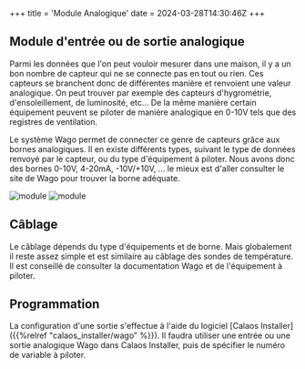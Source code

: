 +++
title = 'Module Analogique'
date = 2024-03-28T14:30:46Z
+++

## Module d'entrée ou de sortie analogique

Parmi les données que l'on peut vouloir mesurer dans une maison, il y a un bon nombre de capteur qui ne se connecte pas en tout ou rien. Ces capteurs se branchent donc de différentes manière et renvoient une valeur analogique. On peut trouver par exemple des capteurs d'hygrométrie, d'ensoleillement, de luminosité, etc... De la même manière certain équipement peuvent se piloter de manière analogique en 0-10V tels que des registres de ventilation.

Le système Wago permet de connecter ce genre de capteurs grâce aux bornes analogiques. Il en existe différents types, suivant le type de données renvoyé par le capteur, ou du type d'équipement à piloter. Nous avons donc des bornes 0-10V, 4-20mA, -10V/+10V, ... le mieux est d'aller consulter le site de Wago pour trouver la borne adéquate.

![module](/en/hardware/wago/images/borne_analog_0-10v.jpg?width=10pc&classes=shadow)
![module](/en/hardware/wago/images/borne_outanalog_0-10v.jpg?width=10pc&classes=shadow)

## Câblage

Le câblage dépends du type d'équipements et de borne. Mais globalement il reste assez simple et est similaire au câblage des sondes de température. Il est conseillé de consulter la documentation Wago et de l'équipement à piloter.

## Programmation

La configuration d'une sortie s'effectue à l'aide du logiciel [Calaos Installer]({{%relref "calaos_installer/wago" %}}). Il faudra utiliser une entrée ou une sortie analogique Wago dans Calaos Installer, puis de spécifier le numéro de variable à piloter.
